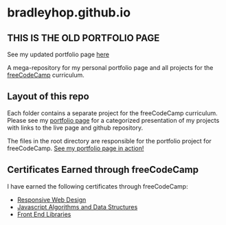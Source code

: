 # bradleyhop.github.io

## THIS IS THE OLD PORTFOLIO PAGE

See my updated portfolio page [here](https://bradleysmith.tech)

A mega-repository for my personal portfolio page and all projects for the
[freeCodeCamp](https://freecodecamp.org) curriculum.

## Layout of this repo

Each folder contains a separate project for the freeCodeCamp curriculum. Please
see my [portfolio page](https://bradleyhop.github.io) for a categorized
presentation of my projects with links to the live page and github repository.

The files in the root directory are responsible for the portfolio project for freeCodeCamp.
[See my portfolio page in action!](https://bradleyhop.github.io)

## Certificates Earned through freeCodeCamp

I have earned the following certificates through freeCodeCamp:

* [Responsive Web Design](https://www.freecodecamp.org/certification/bradleyhop/responsive-web-design)
* [Javascript Algorithms and Data Structures](https://www.freecodecamp.org/certification/bradleyhop/javascript-algorithms-and-data-structures)
* [Front End Libraries](https://www.freecodecamp.org/certification/bradleyhop/front-end-libraries)
